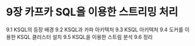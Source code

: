 # 9장  카프카 SQL을 이용한 스트리밍 처리
9.1  KSQL의 등장 배경
9.2  KSQL과 카파 아키텍처
9.3  KSQL 아키텍처
9.4  도커를 이용한 KSQL 클러스터 설치
9.5  KSQL을 이용한 스트림 분석
9.6  정리